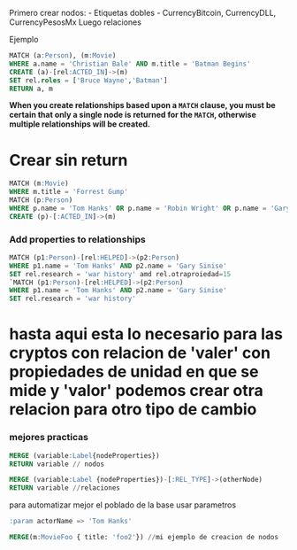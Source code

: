 Primero crear nodos:
	- Etiquetas dobles
	- CurrencyBitcoin, CurrencyDLL, CurrencyPesosMx
Luego relaciones


Ejemplo 

 ```sql
MATCH (a:Person), (m:Movie)
WHERE a.name = 'Christian Bale' AND m.title = 'Batman Begins'
CREATE (a)-[rel:ACTED_IN]->(m)
SET rel.roles = ['Bruce Wayne','Batman']
RETURN a, m
```

__When you create relationships based upon a `MATCH` clause, you must be certain that only a single node is returned for the `MATCH`, otherwise multiple relationships will be created.__

# Crear sin return 
```sql 
MATCH (m:Movie)
WHERE m.title = 'Forrest Gump'
MATCH (p:Person)
WHERE p.name = 'Tom Hanks' OR p.name = 'Robin Wright' OR p.name = 'Gary Sinise'
CREATE (p)-[:ACTED_IN]->(m)
```
### Add properties to relationships 

```sql
MATCH (p1:Person)-[rel:HELPED]->(p2:Person)
WHERE p1.name = 'Tom Hanks' AND p2.name = 'Gary Sinise'
SET rel.research = 'war history' amd rel.otraproiedad=15
`MATCH (p1:Person)-[rel:HELPED]->(p2:Person)
WHERE p1.name = 'Tom Hanks' AND p2.name = 'Gary Sinise'
SET rel.research = 'war history'
```

# hasta aqui esta lo necesario para las cryptos con relacion de 'valer' con propiedades de unidad en que se mide y 'valor' podemos crear otra relacion para otro tipo de cambio 

### mejores practicas

```sql
MERGE (variable:Label{nodeProperties})
RETURN variable // nodos

MERGE (variable:Label {nodeProperties})-[:REL_TYPE]->(otherNode)
RETURN variable //relaciones

```


para automatizar mejor el poblado de la base usar parametros 

```sql
:param actorName => 'Tom Hanks'

MERGE(m:MovieFoo { title: 'foo2'}) //mi ejemplo de creacion de nodos
```


<!--stackedit_data:
eyJoaXN0b3J5IjpbLTcwMzE4MjMzOCwtMTM5Mzg0MTM1Myw0Mj
U5Njc0OTIsMzMxMzE5ODcxLDEzNzI1MDExNDEsLTEzOTUyNjk5
MCw2MzAzOTA3NDNdfQ==
-->